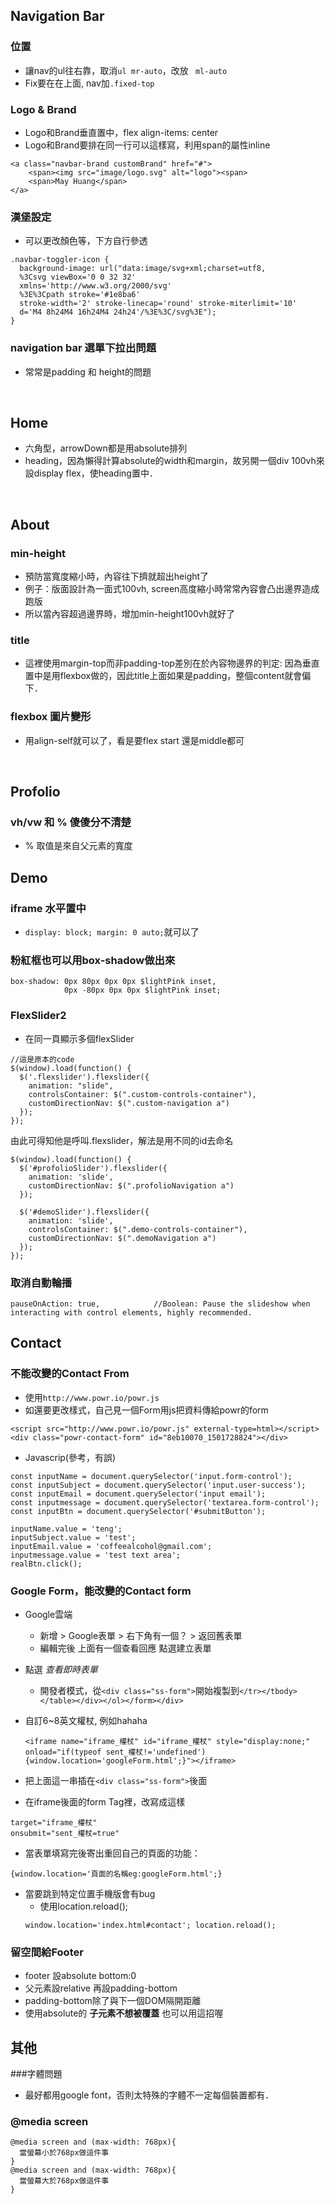 ## Navigation Bar
### 位置
- 讓nav的ul往右靠，取消```ul mr-auto```，改放 ``` ml-auto```
- Fix要在在上面, nav加```.fixed-top```


### Logo & Brand
- Logo和Brand垂直置中，flex align-items: center
- Logo和Brand要排在同一行可以這樣寫，利用span的屬性inline
```
<a class="navbar-brand customBrand" href="#">
    <span><img src="image/logo.svg" alt="logo"><span>
    <span>May Huang</span>
</a>
```


### 漢堡設定
- 可以更改顏色等，下方自行參透

```
.navbar-toggler-icon {
  background-image: url("data:image/svg+xml;charset=utf8,
  %3Csvg viewBox='0 0 32 32'
  xmlns='http://www.w3.org/2000/svg'
  %3E%3Cpath stroke='#1e8ba6'
  stroke-width='2' stroke-linecap='round' stroke-miterlimit='10'
  d='M4 8h24M4 16h24M4 24h24'/%3E%3C/svg%3E");
}
```


### navigation bar 選單下拉出問題
- 常常是padding 和  height的問題
<br>




## Home
-  六角型，arrowDown都是用absolute排列
- heading，因為懶得計算absolute的width和margin，故另開一個div 100vh來設display flex，使heading置中．
<br>


## About
### min-height
- 預防當寬度縮小時，內容往下擠就超出height了
- 例子：版面設計為一面式100vh, screen高度縮小時常常內容會凸出邊界造成跑版
- 所以當內容超過邊界時，增加min-height100vh就好了


### title
- 這裡使用margin-top而非padding-top差別在於內容物邊界的判定: 因為垂直置中是用flexbox做的，因此title上面如果是padding，整個content就會偏下．

### flexbox 圖片變形
- 用align-self就可以了，看是要flex start 還是middle都可
<br>


## Profolio
### vh/vw 和 % 傻傻分不清楚
- % 取值是來自父元素的寬度



## Demo
### iframe 水平置中
- ```display: block; margin: 0 auto;```就可以了

### 粉紅框也可以用box-shadow做出來
```
box-shadow: 0px 80px 0px 0px $lightPink inset,
            0px -80px 0px 0px $lightPink inset;
```



### FlexSlider2
- 在同一頁顯示多個flexSlider
```
//這是原本的code
$(window).load(function() {
  $('.flexslider').flexslider({
    animation: "slide",
    controlsContainer: $(".custom-controls-container"),
    customDirectionNav: $(".custom-navigation a")
  });
});
```
由此可得知他是呼叫.flexslider，解法是用不同的id去命名
```
$(window).load(function() {
  $('#profolioSlider').flexslider({
    animation: 'slide',
    customDirectionNav: $(".profolioNavigation a")
  });

  $('#demoSlider').flexslider({
    animation: 'slide',
    controlsContainer: $(".demo-controls-container"),
    customDirectionNav: $(".demoNavigation a")
  });
});
```


### 取消自動輪播
```
pauseOnAction: true,            //Boolean: Pause the slideshow when interacting with control elements, highly recommended.
```


## Contact
### 不能改變的Contact From
- 使用```http://www.powr.io/powr.js```
- 如還要更改樣式，自己見一個Form用js把資料傳給powr的form
```
<script src="http://www.powr.io/powr.js" external-type=html></script>
<div class="powr-contact-form" id="8eb10070_1501728824"></div>
```
- Javascrip(參考，有誤)
```
const inputName = document.querySelector('input.form-control');
const inputSubject = document.querySelector('input.user-success');
const inputEmail = document.querySelector('input email');
const inputmessage = document.querySelector('textarea.form-control');
const inputBtn = document.querySelector('#submitButton');

inputName.value = 'teng';
inputSubject.value = 'test';
inputEmail.value = 'coffeealcohol@gmail.com';
inputmessage.value = 'test text area';
realBtn.click();
```


### Google Form，能改變的Contact form

- Google雲端
  - 新增 > Google表單 > 右下角有一個？ > 返回舊表單
  - 編輯完後 上面有一個查看回應 點選建立表單
- 點選 *查看即時表單*
  - 開發者模式，從```<div class="ss-form">```開始複製到```</tr></tbody></table></div></ol></form></div>```


- 自訂6~8英文權杖, 例如hahaha
  ```
  <iframe name="iframe_權杖" id="iframe_權杖" style="display:none;" onload="if(typeof sent_權杖!='undefined'){window.location='googleForm.html';}"></iframe>
  ```

- 把上面這一串插在```<div class="ss-form">```後面
- 在iframe後面的form Tag裡，改寫成這樣
```
target="iframe_權杖"
onsubmit="sent_權杖=true"
```
- 當表單填寫完後寄出重回自己的頁面的功能：
```
{window.location='頁面的名稱eg:googleForm.html';}
```

- 當要跳到特定位置手機版會有bug
  - 使用location.reload();
  ```
  window.location='index.html#contact'; location.reload();
  ```


### 留空間給Footer
- footer 設absolute bottom:0  
- 父元素設relative 再設padding-bottom
- padding-bottom除了與下一個DOM隔開距離
- 使用absolute的 **子元素不想被覆蓋** 也可以用這招喔






## 其他
###字體問題
- 最好都用google font，否則太特殊的字體不一定每個裝置都有．

###  @media screen
```
@media screen and (max-width: 768px){
  當螢幕小於768px做這件事
}
@media screen and (max-width: 768px){
  當螢幕大於768px做這件事
}
```
